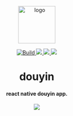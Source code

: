 <p align="center">
  <img alt="logo" src="https://user-gold-cdn.xitu.io/2019/3/1/16937cbdfb18d03a?w=100&h=100&f=png&s=10034" width="100" max-width="100%">
</p>

<p align="center">
  
  <a href="https://travis-ci.org/Jon-Millent/douyin" title="Build">
    <img src="https://travis-ci.org/Jon-Millent/douyin.svg?branch=master" alt="Build">
  </a>
  <a href="https://opensource.org/licenses/mit-license.php">
    <img src="https://badges.frapsoft.com/os/mit/mit.svg?v=103">
  </a>
  <a href="#">
    <img src="https://img.shields.io/github/package-json/v/jon-millent/douyin.svg">
  </a>
  <a href="#">
    <img src="https://badges.frapsoft.com/os/v3/open-source.svg?v=103">
  </a>
  
</p>

<h1 align="center">
douyin
</h1>

<h4 align="center">
react native douyin app.
</h4>


<h5 align="center">
   <img src="https://user-gold-cdn.xitu.io/2019/3/1/16937c89885a4346?w=231&h=480&f=gif&s=2614274">
</h4>
